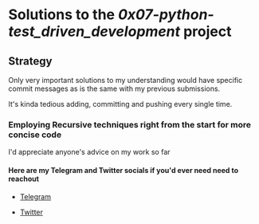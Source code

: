 # Solutions to the **_0x07-python-test_driven_development_** project

## Strategy

Only very important solutions to my understanding would have specific commit messages as is the same with my previous submissions.

It's kinda tedious adding, committing and pushing every single time.

### Employing Recursive techniques right from the start for more concise code

I'd appreciate anyone's advice on my work so far

#### Here are my Telegram and Twitter socials if you'd ever need need to reachout

- [Telegram](https://t.me/Osoraa)

- [Twitter](https://twitter.com/_Osoraa)
